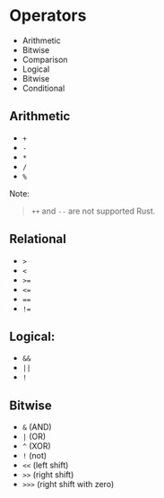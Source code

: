 # Operators
- Arithmetic
- Bitwise
- Comparison
- Logical
- Bitwise
- Conditional

## Arithmetic
- `+`
- `-`
- `*`
- `/`
- `%`

Note: 
> `++` and `--` are not supported Rust.

## Relational
- `>`
- `<`
- `>=`
- `<=`
- `==`
- `!=`

## Logical: 
- `&&`
- `||`
- `!`

## Bitwise
- `&` (AND)
- `|` (OR)
- `^` (XOR)
- `!` (not)
- `<<` (left shift)
- `>>` (right shift)
- `>>>` (right shift with zero)
